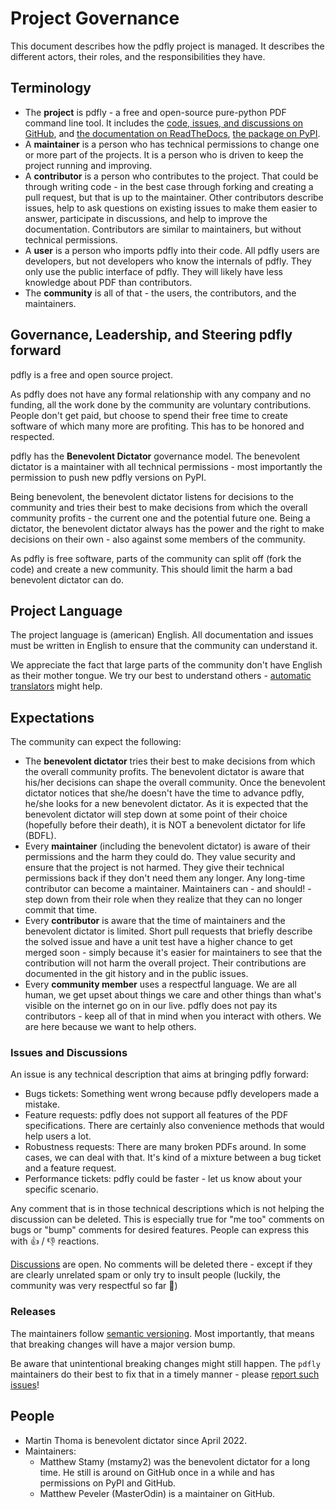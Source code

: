 # Project Governance

This document describes how the pdfly project is managed. It describes the
different actors, their roles, and the responsibilities they have.

## Terminology

* The **project** is pdfly - a free and open-source pure-python PDF command line
tool.
  It includes the [code, issues, and discussions on GitHub](https://github.com/py-pdf/pdfly),
  and [the documentation on ReadTheDocs](https://pdfly.readthedocs.io/en/latest/),
  [the package on PyPI](https://pypi.org/project/pdfly/).
* A **maintainer** is a person who has technical permissions to change one or
  more part of the projects. It is a person who is driven to keep the project running
  and improving.
* A **contributor** is a person who contributes to the project. That could be
  through writing code - in the best case through forking and creating a pull
  request, but that is up to the maintainer. Other contributors describe issues,
  help to ask questions on existing issues to make them easier to answer,
  participate in discussions, and help to improve the documentation. Contributors
  are similar to maintainers, but without technical permissions.
* A **user** is a person who imports pdfly into their code. All pdfly users
  are developers, but not developers who know the internals of pdfly. They only
  use the public interface of pdfly. They will likely have less knowledge about
  PDF than contributors.
* The **community** is all of that - the users, the contributors, and the maintainers.


## Governance, Leadership, and Steering pdfly forward

pdfly is a free and open source project.

As pdfly does not have any formal relationship with any company and no funding,
all the work done by the community are voluntary contributions. People don't
get paid, but choose to spend their free time to create software of which
many more are profiting. This has to be honored and respected.

pdfly has the **Benevolent Dictator**
governance model. The benevolent dictator is a maintainer with all technical permissions -
most importantly the permission to push new pdfly versions on PyPI.

Being benevolent, the benevolent dictator listens for decisions to the community and tries
their best to make decisions from which the overall community profits - the
current one and the potential future one. Being a dictator, the benevolent dictator always has
the power and the right to make decisions on their own - also against some
members of the community.

As pdfly is free software, parts of the community can split off (fork the code)
and create a new community. This should limit the harm a bad benevolent dictator can do.


## Project Language

The project language is (american) English. All documentation and issues must
be written in English to ensure that the community can understand it.

We appreciate the fact that large parts of the community don't have English
as their mother tongue. We try our best to understand others -
[automatic translators](https://translate.google.com/) might help.


## Expectations

The community can expect the following:

* The **benevolent dictator** tries their best to make decisions from which the overall
  community profits. The benevolent dictator is aware that his/her decisions can shape the
  overall community. Once the benevolent dictator notices that she/he doesn't have the time
  to advance pdfly, he/she looks for a new benevolent dictator. As it is expected
  that the benevolent dictator will step down at some point of their choice
  (hopefully before their death), it is NOT a benevolent dictator for life
  (BDFL).
* Every **maintainer** (including the benevolent dictator) is aware of their permissions and
  the harm they could do. They value security and ensure that the project is
  not harmed. They give their technical permissions back if they don't need them
  any longer. Any long-time contributor can become a maintainer. Maintainers
  can - and should! - step down from their role when they realize that they
  can no longer commit that time.
* Every **contributor** is aware that the time of maintainers and the benevolent dictator is
  limited. Short pull requests that briefly describe the solved issue and have
  a unit test have a higher chance to get merged soon - simply because it's
  easier for maintainers to see that the contribution will not harm the overall
  project. Their contributions are documented in the git history and in the
  public issues.
* Every **community member** uses a respectful language. We are all human, we
  get upset about things we care and other things than what's visible on the
  internet go on in our live. pdfly does not pay its contributors - keep all
  of that in mind when you interact with others. We are here because we want to
  help others.


### Issues and Discussions

An issue is any technical description that aims at bringing pdfly forward:

* Bugs tickets: Something went wrong because pdfly developers made a mistake.
* Feature requests: pdfly does not support all features of the PDF specifications.
  There are certainly also convenience methods that would help users a lot.
* Robustness requests: There are many broken PDFs around. In some cases, we can
  deal with that. It's kind of a mixture between a bug ticket and a feature
  request.
* Performance tickets: pdfly could be faster - let us know about your specific
  scenario.

Any comment that is in those technical descriptions which is not helping the
discussion can be deleted. This is especially true for "me too" comments on bugs
or "bump" comments for desired features. People can express this with 👍 / 👎
reactions.

[Discussions](https://github.com/py-pdf/pdfly/discussions) are open. No comments
will be deleted there - except if they are clearly unrelated spam or only
try to insult people (luckily, the community was very respectful so far 🤞)


### Releases

The maintainers follow [semantic versioning](https://semver.org/). Most
importantly, that means that breaking changes will have a major version bump.

Be aware that unintentional breaking changes might still happen. The `pdfly`
maintainers do their best to fix that in a timely manner - please
[report such issues](https://github.com/py-pdf/pdfly/issues)!


## People

* Martin Thoma is benevolent dictator since April 2022.
* Maintainers:
    * Matthew Stamy (mstamy2) was the benevolent dictator for a long time.
      He still is around on GitHub once in a while and has permissions on PyPI and GitHub.
    * Matthew Peveler (MasterOdin) is a maintainer on GitHub.

